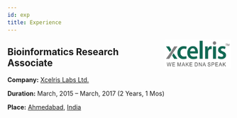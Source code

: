 ```yaml
---
id: exp
title: Experience
---
```


<a href="https://www.xcelrislabs.com/">
    <img align="right" src="../assets/img/profile/exp/xcelris.png" width="150" height="65"></img>
</a>

## Bioinformatics Research Associate

**Company:** [Xcelris Labs Ltd.](https://www.xcelrislabs.com/)

**Duration:** March, 2015 – March, 2017 (2 Years, 1 Mos)

**Place:** [Ahmedabad](https://en.wikipedia.org/wiki/Ahmedabad), [India](https://en.wikipedia.org/wiki/India)

<br></br>
